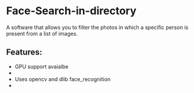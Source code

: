# Face-Search-in-directory

A software that allows you to filter the photos in which a specific person is present from a list of images. 

## Features:
 - GPU support avaialbe 
 - 
 - Uses opencv and dlib face_recognition
 - 
